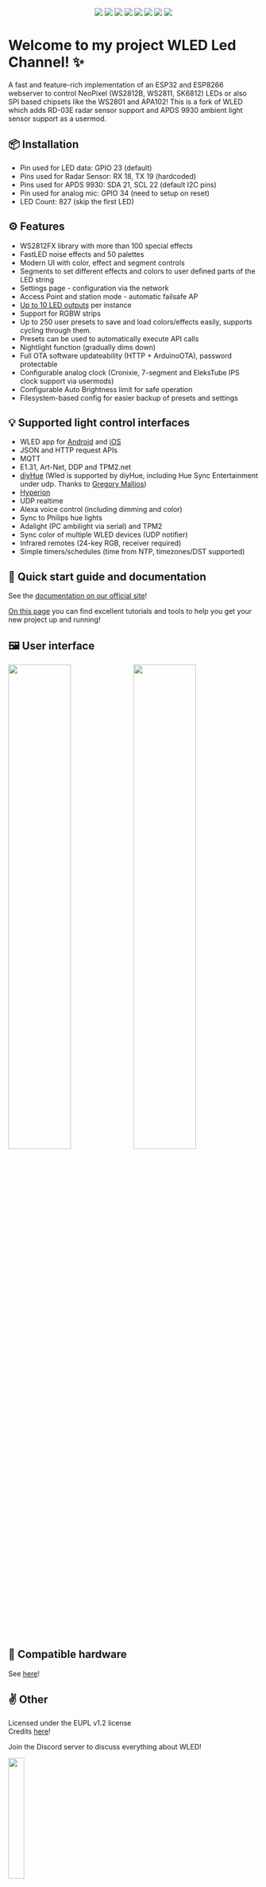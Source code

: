 <p align="center">
  <img src="/images/wled_logo_akemi.png">
  <a href="https://github.com/Aircoookie/WLED/releases"><img src="https://img.shields.io/github/release/Aircoookie/WLED.svg?style=flat-square"></a>
  <a href="https://raw.githubusercontent.com/Aircoookie/WLED/master/LICENSE"><img src="https://img.shields.io/github/license/Aircoookie/wled?color=blue&style=flat-square"></a>
  <a href="https://wled.discourse.group"><img src="https://img.shields.io/discourse/topics?colorB=blue&label=forum&server=https%3A%2F%2Fwled.discourse.group%2F&style=flat-square"></a>
  <a href="https://discord.gg/QAh7wJHrRM"><img src="https://img.shields.io/discord/473448917040758787.svg?colorB=blue&label=discord&style=flat-square"></a>
  <a href="https://kno.wled.ge"><img src="https://img.shields.io/badge/quick_start-wiki-blue.svg?style=flat-square"></a>
  <a href="https://github.com/Aircoookie/WLED-App"><img src="https://img.shields.io/badge/app-wled-blue.svg?style=flat-square"></a>
  <a href="https://gitpod.io/#https://github.com/Aircoookie/WLED"><img src="https://img.shields.io/badge/Gitpod-ready--to--code-blue?style=flat-square&logo=gitpod"></a>

  </p>

# Welcome to my project WLED Led Channel! ✨

A fast and feature-rich implementation of an ESP32 and ESP8266 webserver to control NeoPixel (WS2812B, WS2811, SK6812) LEDs or also SPI based chipsets like the WS2801 and APA102!
This is a fork of WLED which adds RD-03E radar sensor support and APDS 9930 ambient light sensor support as a usermod.

## 📦 Installation
- Pin used for LED data: GPIO 23 (default)
- Pins used for Radar Sensor: RX 18, TX 19 (hardcoded)
- Pins used for APDS 9930: SDA 21, SCL 22 (default I2C pins)
- Pin used for analog mic: GPIO 34 (need to setup on reset)
- LED Count: 827 (skip the first LED)

## ⚙️ Features
- WS2812FX library with more than 100 special effects  
- FastLED noise effects and 50 palettes  
- Modern UI with color, effect and segment controls  
- Segments to set different effects and colors to user defined parts of the LED string  
- Settings page - configuration via the network  
- Access Point and station mode - automatic failsafe AP  
- [Up to 10 LED outputs](https://kno.wled.ge/features/multi-strip/#esp32) per instance
- Support for RGBW strips  
- Up to 250 user presets to save and load colors/effects easily, supports cycling through them.  
- Presets can be used to automatically execute API calls  
- Nightlight function (gradually dims down)  
- Full OTA software updateability (HTTP + ArduinoOTA), password protectable  
- Configurable analog clock (Cronixie, 7-segment and EleksTube IPS clock support via usermods) 
- Configurable Auto Brightness limit for safe operation  
- Filesystem-based config for easier backup of presets and settings  

## 💡 Supported light control interfaces
- WLED app for [Android](https://play.google.com/store/apps/details?id=com.aircoookie.WLED) and [iOS](https://apps.apple.com/us/app/wled/id1475695033)
- JSON and HTTP request APIs  
- MQTT   
- E1.31, Art-Net, DDP and TPM2.net
- [diyHue](https://github.com/diyhue/diyHue) (Wled is supported by diyHue, including Hue Sync Entertainment under udp. Thanks to [Gregory Mallios](https://github.com/gmallios))
- [Hyperion](https://github.com/hyperion-project/hyperion.ng)
- UDP realtime  
- Alexa voice control (including dimming and color)  
- Sync to Philips hue lights  
- Adalight (PC ambilight via serial) and TPM2  
- Sync color of multiple WLED devices (UDP notifier)  
- Infrared remotes (24-key RGB, receiver required)  
- Simple timers/schedules (time from NTP, timezones/DST supported)  

## 📲 Quick start guide and documentation

See the [documentation on our official site](https://kno.wled.ge)!

[On this page](https://kno.wled.ge/basics/tutorials/) you can find excellent tutorials and tools to help you get your new project up and running!

## 🖼️ User interface
<img src="/images/macbook-pro-space-gray-on-the-wooden-table.jpg" width="50%"><img src="/images/walking-with-iphone-x.jpg" width="50%">

## 💾 Compatible hardware

See [here](https://kno.wled.ge/basics/compatible-hardware)!

## ✌️ Other

Licensed under the EUPL v1.2 license  
Credits [here](https://kno.wled.ge/about/contributors/)!

Join the Discord server to discuss everything about WLED!

<a href="https://discord.gg/QAh7wJHrRM"><img src="https://discordapp.com/api/guilds/473448917040758787/widget.png?style=banner2" width="25%"></a>

Check out the WLED [Discourse forum](https://wled.discourse.group)!  

You can also send me mails to [dev.aircoookie@gmail.com](mailto:dev.aircoookie@gmail.com), but please, only do so if you want to talk to me privately.  

If WLED really brightens up your day, you can [![](https://img.shields.io/badge/send%20me%20a%20small%20gift-paypal-blue.svg?style=flat-square)](https://paypal.me/aircoookie)


*Disclaimer:*   

If you are prone to photosensitive epilepsy, we recommended you do **not** use this software.  
If you still want to try, don't use strobe, lighting or noise modes or high effect speed settings.

As per the EUPL license, I assume no liability for any damage to you or any other person or equipment.  

